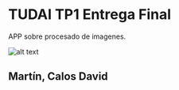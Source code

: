 # TUDAI TP1 Entrega Final

APP sobre procesado de imagenes.

![alt text](https://github.com/DavidRnR/unicen-visualizacion/tree/master/TP1/EntregaFinal/img/logoTudaiPicFilter.png)

## Martín, Calos David
